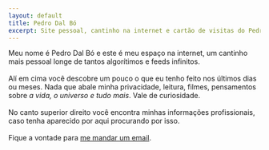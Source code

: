 ```yaml
---
layout: default
title: Pedro Dal Bó
excerpt: Site pessoal, cantinho na internet e cartão de visitas do Pedro Dal Bó.
---
```

 <div id="descricao">
    Meu nome é Pedro Dal Bó e este é meu espaço na internet, um cantinho mais pessoal longe de tantos algorítimos e feeds infinitos.<br><br>
    Alí em cima você descobre um pouco o que eu tenho feito nos últimos dias ou meses. Nada que abale minha privacidade, leitura, filmes, pensamentos sobre <i>a vida, o universo e tudo mais</i>. Vale de curiosidade.<br><br>
    No canto superior direito você encontra minhas informações profissionais, caso tenha aparecido por aqui procurando por isso.<br><br>
    Fique a vontade para <a href="mailto:pedro@dalbo.me" title="Onde falar comigo">me mandar um email</a>.
</div>
